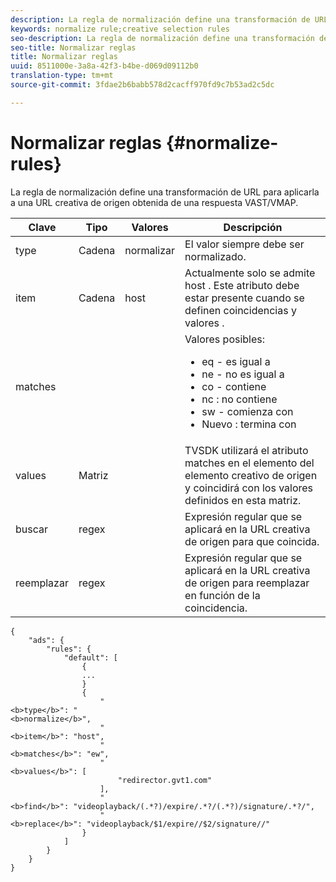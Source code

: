 ```yaml
---
description: La regla de normalización define una transformación de URL para aplicarla a una URL creativa de origen obtenida de una respuesta VAST/VMAP.
keywords: normalize rule;creative selection rules
seo-description: La regla de normalización define una transformación de URL para aplicarla a una URL creativa de origen obtenida de una respuesta VAST/VMAP.
seo-title: Normalizar reglas
title: Normalizar reglas
uuid: 8511000e-3a8a-42f3-b4be-d069d09112b0
translation-type: tm+mt
source-git-commit: 3fdae2b6babb578d2cacff970fd9c7b53ad2c5dc

---
```



# Normalizar reglas {#normalize-rules}

La regla de normalización define una transformación de URL para aplicarla a una URL creativa de origen obtenida de una respuesta VAST/VMAP.

<table id="table_ljp_tgx_hz">  
 <thead> 
  <tr> 
   <th class="entry"><b>Clave</b></th> 
   <th class="entry"><b>Tipo</b></th> 
   <th class="entry"><b>Valores</b></th> 
   <th class="entry"><b>Descripción</b></th>
  </tr> 
 </thead>
 <tbody> 
  <tr> 
   <td><span class="codeph"> type</span></td> 
   <td><span class="codeph"> Cadena</span></td> 
   <td><span class="codeph"> normalizar</span></td> 
   <td>El valor siempre debe ser <span class="codeph"> normalizado</span>.</td> 
  </tr> 
  <tr> 
   <td><span class="codeph"> item</span></td> 
   <td><span class="codeph"> Cadena</span></td> 
   <td><span class="codeph"> host</span></td> 
   <td>Actualmente solo se admite <span class="codeph"> host</span> . Este atributo debe estar presente cuando se definen <span class="codeph"> coincidencias</span> y <span class="codeph"> valores</span> .</td> 
  </tr> 
  <tr> 
   <td><span class="codeph"> matches</span></td> 
   <td></td> 
   <td></td> 
   <td>Valores posibles:
    <ul id="ul_tnf_2hx_hz"> 
     <li><span class="codeph"> eq</span> - es igual a</li> 
     <li><span class="codeph"> ne</span> - no es igual a</li> 
     <li><span class="codeph"> co</span> - contiene</li> 
     <li><span class="codeph"> nc</span> : no contiene</li> 
     <li><span class="codeph"> sw</span> - comienza con</li> 
     <li><span class="codeph"> Nuevo</span> : termina con</li> 
    </ul></td> 
  </tr> 
  <tr> 
   <td><span class="codeph"> values</span></td> 
   <td><span class="codeph"> Matriz</span></td> 
   <td></td> 
   <td>TVSDK utilizará el atributo <span class="codeph"> matches</span> en el <span class="codeph"> elemento</span> del elemento creativo de origen y coincidirá con los valores definidos en esta matriz.</td> 
  </tr> 
  <tr> 
   <td><span class="codeph"> buscar</span></td> 
   <td><span class="codeph"> regex</span></td> 
   <td></td> 
   <td> Expresión regular que se aplicará en la URL creativa de origen para que coincida.</td> 
  </tr> 
  <tr> 
   <td><span class="codeph"> reemplazar</span></td> 
   <td><span class="codeph"> regex</span></td> 
   <td></td> 
   <td> Expresión regular que se aplicará en la URL creativa de origen para reemplazar en función de la coincidencia.</td> 
  </tr> 
 </tbody> 
</table>

```
{
    "ads": {
        "rules": {
            "default": [
                {
                ...
                }
                {
                    "
<b>type</b>": "
<b>normalize</b>",
                    "
<b>item</b>": "host",
                    "
<b>matches</b>": "ew",
                    "
<b>values</b>": [
                        "redirector.gvt1.com"
                    ],
                    "
<b>find</b>": "videoplayback/(.*?)/expire/.*?/(.*?)/signature/.*?/",
                    "
<b>replace</b>": "videoplayback/$1/expire//$2/signature//"
                }                
            ]
        }
    }
}
```
